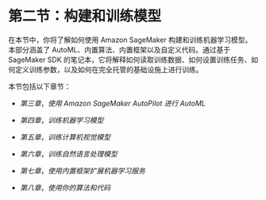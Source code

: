 # 第二节：构建和训练模型

在本节中，你将了解如何使用 Amazon SageMaker 构建和训练机器学习模型。本部分涵盖了 AutoML、内置算法、内置框架以及自定义代码。通过基于 SageMaker SDK 的笔记本，它将解释如何读取训练数据、如何设置训练任务、如何定义训练参数，以及如何在完全托管的基础设施上进行训练。

本节包括以下章节：

+   *第三章*，*使用 Amazon SageMaker AutoPilot 进行 AutoML*

+   *第四章*，*训练机器学习模型*

+   *第五章*，*训练计算机视觉模型*

+   *第六章*，*训练自然语言处理模型*

+   *第七章*，*使用内置框架扩展机器学习服务*

+   *第八章*，*使用你的算法和代码*

